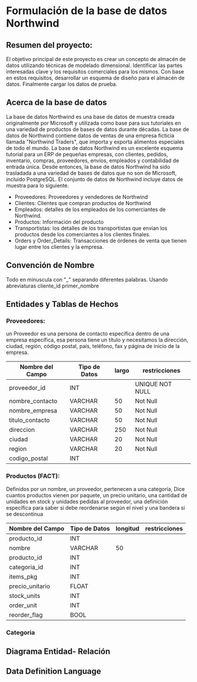 # Formulación de la base de datos Northwind

## Resumen del proyecto:

El objetivo principal de este proyecto es crear un concepto de almacén de datos utilizando técnicas de modelado dimensional. Identificar las partes interesadas clave y los requisitos comerciales para los mismos. Con base en estos requisitos, desarrollar un esquema de diseño para el almacén de datos. Finalmente cargar los datos de prueba.

## Acerca de la base de datos

La base de datos Northwind es una base de datos de muestra creada originalmente por Microsoft y utilizada como base para sus tutoriales en una variedad de productos de bases de datos durante décadas. La base de datos de Northwind contiene datos de ventas de una empresa ficticia llamada "Northwind Traders", que importa y exporta alimentos especiales de todo el mundo. La base de datos Northwind es un excelente esquema tutorial para un ERP de pequeñas empresas, con clientes, pedidos, inventario, compras, proveedores, envíos, empleados y contabilidad de entrada única. Desde entonces, la base de datos Northwind ha sido trasladada a una variedad de bases de datos que no son de Microsoft, incluido PostgreSQL.
El conjunto de datos de Northwind incluye datos de muestra para lo siguiente.

- Proveedores: Proveedores y vendedores de Northwind
- Clientes: Clientes que compran productos de Northwind
- Empleados: detalles de los empleados de los comerciantes de Northwind.
- Productos: Información del producto
- Transportistas: los detalles de los transportistas que envían los productos desde los comerciantes a los clientes finales.
- Orders y Order_Details: Transacciones de órdenes de venta que tienen lugar entre los clientes y la empresa.

## Convención de Nombre

Todo en minuscula con "_" separando diferentes palabras. Usando abreviaturas
cliente_id
primer_nombre 

## Entidades y Tablas de Hechos

### Proveedores: 

un Proveedor es una persona de contacto específica dentro de una empresa específica, esa persona tiene un título y necesitamos la dirección, ciudad, región, código postal, país, teléfono, fax y página de inicio de la empresa.

| Nombre del Campo | Tipo de Datos | largo | restricciones |
|---| ---|---|---|
| proveedor_id | INT |  | UNIQUE NOT NULL
| nombre_contacto | VARCHAR | 50 | Not Null | 
| nombre_empresa | VARCHAR | 50 | Not Null | 
| titulo_contacto | VARCHAR | 50 | Not Null | 
| direccion |  VARCHAR | 250 | Not Null | 
| ciudad | VARCHAR | 20 | Not Null | 
| region | VARCHAR | 20 | Not Null | 
| codigo_postal | INT | | |

### Productos (FACT): 
Definidos por un nombre, un proveedor, pertenecen a una categoría, Dice cuantos productos vienen por paquete, un precio unitario, una cantidad de unidades en stock y unidades pedidas al proveedor, una definición específica para saber si debe reordenarse según el nivel y una bandera si se descontinua

| Nombre del Campo | Tipo de Datos | longitud | restricciones |
|---| ---|---|---|
| producto_id |  INT | |
| nombre | VARCHAR | 50 |
| producto_id | INT | |
| categoria_id | INT |
| items_pkg | INT  | |
| precio_unitario | FLOAT | |
| stock_units | INT | |
| order_unit | INT | |
| reorder_flag | BOOL | |


### Categoria 



## Diagrama Entidad- Relación

## Data Definition Language 



